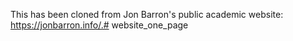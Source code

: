 This has been cloned from Jon Barron's public academic website: https://jonbarron.info/.# website_one_page
